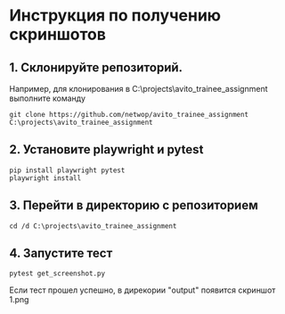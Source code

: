 # Инструкция по получению скриншотов

## 1. Склонируйте репозиторий.
Например, для клонирования в C:\projects\avito_trainee_assignment
выполните команду
```
git clone https://github.com/netwop/avito_trainee_assignment C:\projects\avito_trainee_assignment
```

## 2. Установите playwright и pytest
```
pip install playwright pytest
playwright install
```

## 3. Перейти в директорию с репозиторием
```
cd /d C:\projects\avito_trainee_assignment
```

## 4. Запустите тест
```
pytest get_screenshot.py
```
Если тест прошел успешно, в дирекории "output" появится скриншот 1.png
